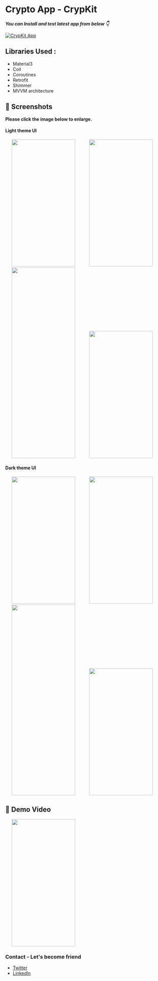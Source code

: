 # Crypto App - CrypKit


***You can Install and test latest app from below 👇***

[![CrypKit App](https://img.shields.io/badge/CryptKit💰-APK-red.svg?style=for-the-badge&logo=android)](https://github.com/ronu2610/CryptoApp/tree/main/apk)


## Libraries Used : 

- Material3
- Coil
- Coroutines
- Retrofit
- Shimmer
- MVVM architecture

## 📸 Screenshots

**Please click the image below to enlarge.**

#### Light theme UI

<img src="https://user-images.githubusercontent.com/40535072/198885458-950b0d7b-6c94-426a-a99b-d7db6c4f3db3.jpg" height="400" width="200" hspace="20">  <img src="https://user-images.githubusercontent.com/40535072/198884312-255ec4fe-c443-40a6-b41c-d6558debf1a8.jpg" height="400" width="200" hspace="20">  <img src="https://user-images.githubusercontent.com/40535072/198884317-cdf0a144-dfc0-4b08-8371-79017abd4c3f.jpg" height="600" width="200" hspace="20">  <img src="https://user-images.githubusercontent.com/40535072/198884323-a1279298-0f7e-4fd3-9d02-68b09406cc23.jpg" height="400" width="200" hspace="20">

#### Dark theme UI

<img src="https://user-images.githubusercontent.com/40535072/198885417-19e8378a-a936-4684-91f7-798f9e6a78b5.jpg" height="400" width="200" hspace="20">   <img src="https://user-images.githubusercontent.com/40535072/198885548-aab0b18d-2372-4399-8344-5ac80efe27de.jpg" height="400" width="200" hspace="20">     <img src="https://user-images.githubusercontent.com/40535072/198885551-67e94542-2243-40cd-987c-2f137bc1dc2a.jpg" height="600" width="200" hspace="20">      <img src="https://user-images.githubusercontent.com/40535072/198885554-93ce749e-d07f-4449-981f-3ba1cae8d1f4.jpg" height="400" width="200" hspace="20">


## 📀 Demo Video

<img src="https://user-images.githubusercontent.com/40535072/198885211-cd5dc01f-730d-4ae0-8bb7-979f03e6e2de.gif" width="200" height="400" hspace="20">

### Contact - Let's become friend

- [Twitter](https://twitter.com/ImRo_2610)
- [LinkedIn](https://www.linkedin.com/in/ronak-sethi-2610/)
